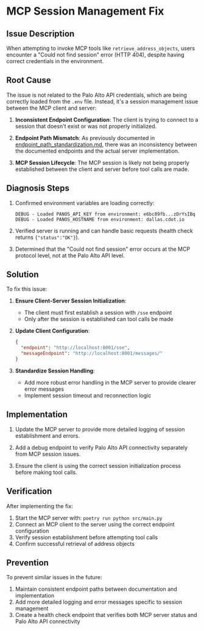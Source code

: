 # MCP Session Management Fix

## Issue Description

When attempting to invoke MCP tools like `retrieve_address_objects`, users encounter a "Could not find session" error (HTTP 404), despite having correct credentials in the environment.

## Root Cause

The issue is not related to the Palo Alto API credentials, which are being correctly loaded from the `.env` file. Instead, it's a session management issue between the MCP client and server:

1. **Inconsistent Endpoint Configuration**: The client is trying to connect to a session that doesn't exist or was not properly initialized.

2. **Endpoint Path Mismatch**: As previously documented in [endpoint_path_standardization.md](./endpoint_path_standardization.md), there was an inconsistency between the documented endpoints and the actual server implementation.

3. **MCP Session Lifecycle**: The MCP session is likely not being properly established between the client and server before tool calls are made.

## Diagnosis Steps

1. Confirmed environment variables are loading correctly:
   ```
   DEBUG - Loaded PANOS_API_KEY from environment: e6bc89fb...zDrYsIBq
   DEBUG - Loaded PANOS_HOSTNAME from environment: dallas.cdot.io
   ```

2. Verified server is running and can handle basic requests (health check returns `{"status":"OK"}`).

3. Determined that the "Could not find session" error occurs at the MCP protocol level, not at the Palo Alto API level.

## Solution

To fix this issue:

1. **Ensure Client-Server Session Initialization**:
   - The client must first establish a session with `/sse` endpoint
   - Only after the session is established can tool calls be made

2. **Update Client Configuration**:
   ```json
   {
     "endpoint": "http://localhost:8001/sse",
     "messageEndpoint": "http://localhost:8001/messages/"
   }
   ```

3. **Standardize Session Handling**:
   - Add more robust error handling in the MCP server to provide clearer error messages
   - Implement session timeout and reconnection logic

## Implementation

1. Update the MCP server to provide more detailed logging of session establishment and errors.

2. Add a debug endpoint to verify Palo Alto API connectivity separately from MCP session issues.

3. Ensure the client is using the correct session initialization process before making tool calls.

## Verification

After implementing the fix:

1. Start the MCP server with: `poetry run python src/main.py`
2. Connect an MCP client to the server using the correct endpoint configuration
3. Verify session establishment before attempting tool calls
4. Confirm successful retrieval of address objects

## Prevention

To prevent similar issues in the future:

1. Maintain consistent endpoint paths between documentation and implementation
2. Add more detailed logging and error messages specific to session management
3. Create a health check endpoint that verifies both MCP server status and Palo Alto API connectivity
